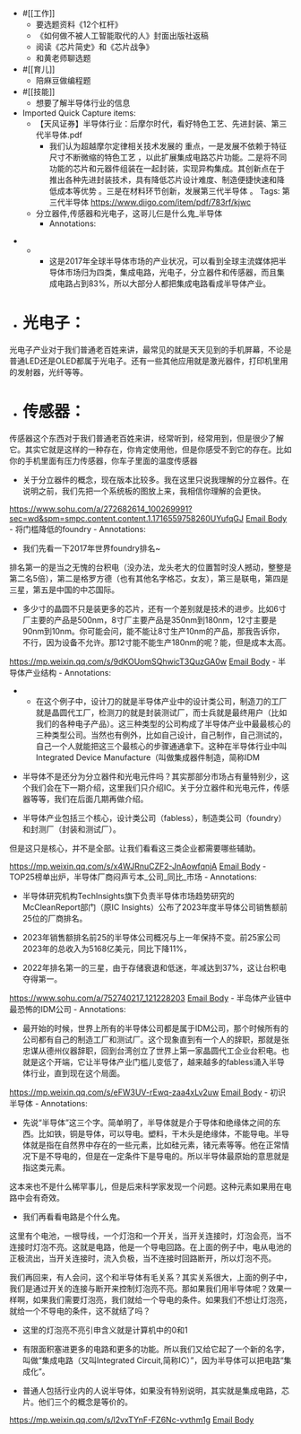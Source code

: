 - #[[工作]]
    - 要选题资料《12个杠杆》
    - 《如何做不被人工智能取代的人》封面出版社返稿
    - 阅读《芯片简史》和《芯片战争》
    - 和黄老师聊选题
- #[[育儿]]
    - 陪麻豆做编程题
- #[[技能]]
    - 想要了解半导体行业的信息
- Imported Quick Capture items:
    - 【天风证券】半导体行业：后摩尔时代，看好特色工艺、先进封装、第三代半导体.pdf
        - 我们认为超越摩尔定律相关技术发展的 重点，一是发展不依赖于特征尺寸不断微缩的特色工艺 ，以此扩展集成电路芯片功能。二是将不同功能的芯片和元器件组装在一起封装，实现异构集成。其创新点在于推出各种先进封装技术，具有降低芯片设计难度、制造便捷快速和降低成本等优势 。三是在材料环节创新，发展第三代半导体 。
Tags: 第三代半导体
https://www.diigo.com/item/pdf/783rf/kjwc 
    - 分立器件,传感器和光电子，这哥儿仨是什么鬼_半导体
        - Annotations:

*   *   * 这是2017年全球半导体市场的产业状况，可以看到全球主流媒体把半导体市场归为四类，集成电路，光电子，分立器件和传感器，而且集成电路占到83%，所以大部分人都把集成电路看成半导体产业。

* # 光电子：

光电子产业对于我们普通老百姓来讲，最常见的就是天天见到的手机屏幕，不论是普通LED还是OLED都属于光电子。还有一些其他应用就是激光器件，打印机里用的发射器，光纤等等。

* # 传感器：

传感器这个东西对于我们普通老百姓来讲，经常听到，经常用到，但是很少了解它。其实它就是这样的一种存在，你肯定使用他，但是你感受不到它的存在。比如你的手机里面有压力传感器，你车子里面的温度传感器

* 关于分立器件的概念，现在版本比较多。我在这里只说我理解的分立器件。在说明之前，我们先把一个系统板的图放上来，我相信你理解的会更快。



https://www.sohu.com/a/272682614_100269991?sec=wd&spm=smpc.content.content.1.1716559758260UYufqGJ [Email Body](https://files.todoist.com/crUPODJcEFbxwq8T0QtWfGjf5KBaHAB4ybrZs52F5zd3TVSHVk_xMC4ZQgE2IP2E/by/21878347/as/file.html)
    - 将门槛降低的foundry
        - Annotations:

* 我们先看一下2017年世界foundry排名~

排名第一的是当之无愧的台积电（没办法，龙头老大的位置暂时没人撼动，整整是第二名5倍），第二是格罗方德（也有其他名字格芯，女友），第三是联电，第四是三星，第五是中国的中芯国际。

* 多少寸的晶圆不只是装更多的芯片，还有一个差别就是技术的进步。比如6寸厂主要的产品是500nm，8寸厂主要产品是350nm到180nm，12寸主要是90nm到10nm。你可能会问，能不能让8寸生产10nm的产品，那我告诉你，不行，因为设备不允许。那12寸能不能生产180nm的呢？能，但是成本太高。



https://mp.weixin.qq.com/s/9dKOUomSQhwicT3QuzGA0w [Email Body](https://files.todoist.com/KMmiUUz-m97CEXPcLZEPLwNwz8pY7C_twC_OGuGvKUSgnvZZsdkwM09C9Vkp7HM1/by/21878347/as/file.html)
    - 半导体产业结构
        - Annotations:

*   * 在这个例子中，设计刀的就是半导体产业中的设计类公司，制造刀的工厂就是晶圆代工厂，检测刀的就是封装测试厂，而士兵就是最终用户（比如我们的各种电子产品）。这三种类型的公司构成了半导体产业中最最核心的三种类型公司。当然也有例外，比如自己设计，自己制作，自己测试的，自己一个人就能把这三个最核心的步骤通通拿下。这种在半导体行业中叫Integrated Device Manufacture（叫做集成器件制造，简称IDM

* 半导体不是还分为分立器件和光电元件吗？其实那部分市场占有量特别少，这个我们会在下一期介绍，这里我们只介绍IC。关于分立器件和光电元件，传感器等等，我们在后面几期再做介绍。

* 半导体产业包括三个核心，设计类公司（fabless），制造类公司（foundry）和封测厂（封装和测试厂）。

但是这只是核心，并不是全部。让我们看看这三类企业都需要哪些辅助。



https://mp.weixin.qq.com/s/x4WJRnuCZF2-JnAowfqnjA [Email Body](https://files.todoist.com/y5_k_jkRloFF55_HdKagshg30R9uMabv5F1c91G1lLUYX9aTWXVzAwzUYLcHf3vz/by/21878347/as/file.html)
    - ​TOP25榜单出炉，半导体厂商闷声亏本_公司_同比_市场
        - Annotations:

* 半导体研究机构TechInsights旗下负责半导体市场趋势研究的McCleanReport部门（原IC Insights）公布了2023年度半导体公司销售额前25位的厂商排名。

* 2023年销售额排名前25的半导体公司概况与上一年保持不变。前25家公司2023年的总收入为5168亿美元，同比下降11%，

* 2022年排名第一的三星，由于存储衰退和低迷，年减达到37%，这让台积电夺得第一。



https://www.sohu.com/a/752740217_121228203 [Email Body](https://files.todoist.com/E2lI3AfIFsXr_sLBXDwozyWCIo-jhst9g9-H2nC619ySUD2TnEmwBAAEXCLmdwW_/by/21878347/as/file.html)
    - 半岛体产业链中最恐怖的IDM公司
        - Annotations:

* 最开始的时候，世界上所有的半导体公司都是属于IDM公司，那个时候所有的公司都有自己的制造工厂和测试厂。这个现象直到有一个人的辞职，那就是张忠谋从德州仪器辞职，回到台湾创立了世界上第一家晶圆代工企业台积电。也就是这个开端，它让半导体产业门槛儿变低了，越来越多的fabless涌入半导体行业，直到现在这个局面。



https://mp.weixin.qq.com/s/eFW3UV-rEwq-zaa4xLv2uw [Email Body](https://files.todoist.com/jD2noQEi4eFGBOUwj00IJv5_qNViM3N2fBnSKg88tXEtJTLHJrWDY6UWadwtucDO/by/21878347/as/file.html)
    - 初识半导体
        - Annotations:

* 先说“半导体”这三个字。简单明了，半导体就是介于导体和绝缘体之间的东西。比如铁，铜是导体，可以导电。塑料，干木头是绝缘体，不能导电。半导体就是指在自然界中存在的一些元素，比如硅元素，锗元素等等。他在正常情况下是不导电的，但是在一定条件下是导电的。所以半导体最原始的意思就是指这类元素。

这本来也不是什么稀罕事儿，但是后来科学家发现一个问题。这种元素如果用在电路中会有奇效。

* 我们再看看电路是个什么鬼。

这里有个电池，一根导线，一个灯泡和一个开关，当开关连接时，灯泡会亮，当不连接时灯泡不亮。这就是电路，他是一个导电回路。在上面的例子中，电从电池的正极流出，当开关连接时，流入负极，当不连接时回路断开，所以灯泡不亮。

我们再回来，有人会问，这个和半导体有毛关系？其实关系很大，上面的例子中，我们是通过开关的连接与断开来控制灯泡亮不亮。那如果我们用半导体呢？效果一样啊，如果我们需要灯泡亮，我们就给一个导电的条件。如果我们不想让灯泡亮，就给一个不导电的条件，这不就结了吗？

* 这里的灯泡亮不亮引申含义就是计算机中的0和1

* 有限面积塞进更多的电路和更多的功能。所以我们又给它起了一个新的名字，叫做“集成电路（又叫Integrated Circuit,简称IC）”，因为半导体可以把电路“集成化”。

* 普通人包括行业内的人说半导体，如果没有特别说明，其实就是集成电路，芯片。他们三个的概念是等价的。



https://mp.weixin.qq.com/s/l2vxTYnF-FZ6Nc-vvthm1g [Email Body](https://files.todoist.com/BU-rPt8gPLSTiHTddbAM0FLsWtN2Hu2EW4s70eUvTiB8acZd9XFHFeMbQz5Ob81w/by/21878347/as/file.html)

